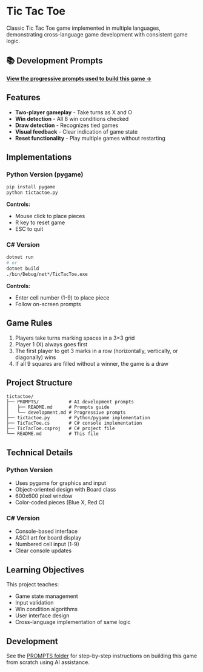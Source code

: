 # Tic Tac Toe

Classic Tic Tac Toe game implemented in multiple languages, demonstrating cross-language game development with consistent game logic.

## 📚 Development Prompts

**[View the progressive prompts used to build this game →](PROMPTS/)**

## Features

- **Two-player gameplay** - Take turns as X and O
- **Win detection** - All 8 win conditions checked
- **Draw detection** - Recognizes tied games
- **Visual feedback** - Clear indication of game state
- **Reset functionality** - Play multiple games without restarting

## Implementations

### Python Version (pygame)
```bash
pip install pygame
python tictactoe.py
```

**Controls:**
- Mouse click to place pieces
- R key to reset game
- ESC to quit

### C# Version
```bash
dotnet run
# or
dotnet build
./bin/Debug/net*/TicTacToe.exe
```

**Controls:**
- Enter cell number (1-9) to place piece
- Follow on-screen prompts

## Game Rules

1. Players take turns marking spaces in a 3×3 grid
2. Player 1 (X) always goes first
3. The first player to get 3 marks in a row (horizontally, vertically, or diagonally) wins
4. If all 9 squares are filled without a winner, the game is a draw

## Project Structure

```
tictactoe/
├── PROMPTS/           # AI development prompts
│   ├── README.md      # Prompts guide
│   └── development.md # Progressive prompts
├── tictactoe.py       # Python/pygame implementation
├── TicTacToe.cs       # C# console implementation
├── TicTacToe.csproj   # C# project file
└── README.md          # This file
```

## Technical Details

### Python Version
- Uses pygame for graphics and input
- Object-oriented design with Board class
- 600x600 pixel window
- Color-coded pieces (Blue X, Red O)

### C# Version
- Console-based interface
- ASCII art for board display
- Numbered cell input (1-9)
- Clear console updates

## Learning Objectives

This project teaches:
- Game state management
- Input validation
- Win condition algorithms
- User interface design
- Cross-language implementation of same logic

## Development

See the [PROMPTS folder](PROMPTS/) for step-by-step instructions on building this game from scratch using AI assistance.